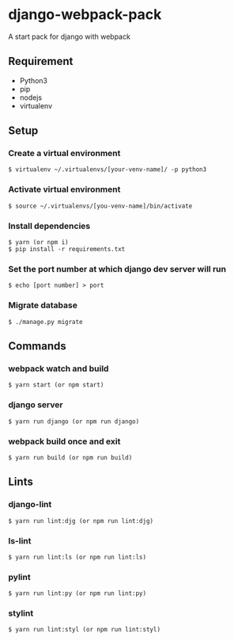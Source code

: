 # django-webpack-pack
A start pack for django with webpack

## Requirement
- Python3
- pip
- nodejs
- virtualenv

## Setup

### Create a virtual environment
```
$ virtualenv ~/.virtualenvs/[your-venv-name]/ -p python3
```

### Activate virtual environment
```
$ source ~/.virtualenvs/[you-venv-name]/bin/activate
```

### Install dependencies
```
$ yarn (or npm i)
$ pip install -r requirements.txt
```

### Set the port number at which django dev server will run
```
$ echo [port number] > port
```

### Migrate database
```
$ ./manage.py migrate
```

## Commands

### webpack watch and build
```
$ yarn start (or npm start)
```

### django server
```
$ yarn run django (or npm run django)
```

### webpack build once and exit
```
$ yarn run build (or npm run build)
```

## Lints

### django-lint
```
$ yarn run lint:djg (or npm run lint:djg)
```

### ls-lint
```
$ yarn run lint:ls (or npm run lint:ls)
```

### pylint
```
$ yarn run lint:py (or npm run lint:py)
```

### stylint
```
$ yarn run lint:styl (or npm run lint:styl)
```

